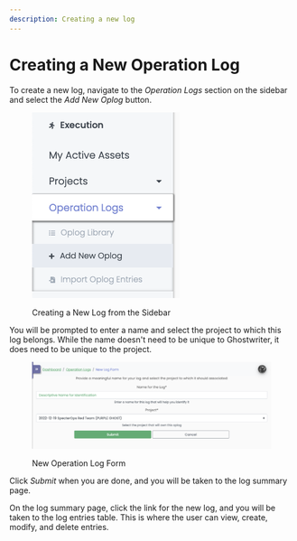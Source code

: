 ```yaml
---
description: Creating a new log
---
```


# Creating a New Operation Log

To create a new log, navigate to the _Operation Logs_ section on the sidebar and select the _Add New Oplog_ button.

<figure><img src="../../.gitbook/assets/image (25).png" alt=""><figcaption><p>Creating a New Log from the Sidebar</p></figcaption></figure>

You will be prompted to enter a name and select the project to which this log belongs. While the name doesn't need to be unique to Ghostwriter, it does need to be unique to the project.

<figure><img src="../../.gitbook/assets/image (22).png" alt=""><figcaption><p>New Operation Log Form</p></figcaption></figure>

Click _Submit_ when you are done, and you will be taken to the log summary page.

On the log summary page, click the link for the new log, and you will be taken to the log entries table. This is where the user can view, create, modify, and delete entries.





